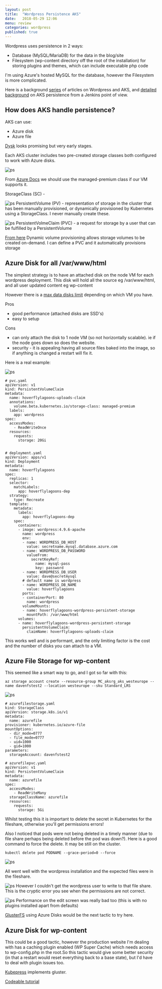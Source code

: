 ```yaml
---
layout: post
title:  "Wordpress Persistence AKS"
date:   2018-05-29 12:06
menu: review
categories: wordpress 
published: true 
---
```


Wordpress uses persistence in 2 ways:

- Database (MySQL/MariaDB) for the data in the blog/site 
- Filesystem (wp-content directory off the root of the installation) for storing plugins and themes, which can include executable php code

I'm using Azure's hosted MySQL for the database, however the Filesystem is more complicated.  

Here is a background [series](/docker/2018/02/14/What-is-docker-good-for.html) of articles on Wordpress and AKS, and [detailed background](http://unethicalblogger.com/2017/12/01/aks-storage-research.html) on AKS persistence from a Jenkins point of view. 


## How does AKS handle persistence?
AKS can use:

- Azure disk
- Azure file

[Dysk](https://github.com/khenidak/dysk) looks promising but very early stages.


Each AKS cluster includes two pre-created storage classes both configured to work with Azure disks.

![ps](/assets/2018-05-29/sc.png)

From [Azure Docs](https://docs.microsoft.com/en-us/azure/aks/azure-disks-dynamic-pv) we should use the managed-premium class if our VM supports it.


StorageClass (SC) - 

![ps](/assets/2018-05-29/pv.png)
PersistentVolume (PV) - representation of storage in the cluster that has been manually provisioned, or dynamically provisioned by Kubernetes using a StorageClass. I never manually create these.

![ps](/assets/2018-05-29/pvc2.png)
PersistentVolmeClaim (PVC) - a request for storage by a user that can be fulfilled by a PersistentVolume

[From here](https://kubernetes.io/docs/concepts/storage/dynamic-provisioning/) Dynamic volume provisioning allows storage volumes to be created on-demand. I can define a PVC and it automatically provisions storage

## Azure Disk for all /var/www/html
The simplest strategy is to have an attached disk on the node VM for each wordpress deployment. This disk will hold all the source eg /var/www/html, and all user updated content eg wp-content

However there is a [max data disks limit](https://docs.microsoft.com/en-us/azure/virtual-machines/windows/sizes-general) depending on which VM you have.  

Pros 
- good performance (attached disks are SSD's)
- easy to setup

Cons 
- can only attach the disk to 1 node VM (so not horizontally scalable). ie if the node goes down so does the website.
- security - it is appealing having all source files baked into the image, so if anything is changed a restart will fix it.


Here is a real example:

![ps](/assets/2018-05-29/pvc.png)

```
# pvc.yaml
apiVersion: v1
kind: PersistentVolumeClaim
metadata:
  name: hoverflylagoons-uploads-claim
  annotations:
    volume.beta.kubernetes.io/storage-class: managed-premium
  labels:
    app: wordpress
spec:
  accessModes:
    - ReadWriteOnce
  resources:
    requests:
      storage: 20Gi


# deployment.yaml
apiVersion: apps/v1 
kind: Deployment
metadata:
  name: hoverflylagoons
spec:
  replicas: 1
  selector:
    matchLabels:
      app: hoverflylagoons-dep
  strategy:
    type: Recreate
  template:
    metadata:
      labels:
        app: hoverflylagoons-dep
    spec:
      containers:
      - image: wordpress:4.9.6-apache
        name: wordpress
        env:
        - name: WORDPRESS_DB_HOST
          value: secretname.mysql.database.azure.com 
        - name: WORDPRESS_DB_PASSWORD
          valueFrom:
            secretKeyRef:
              name: mysql-pass
              key: password
        - name: WORDPRESS_DB_USER
          value: dave@secretmysql
        # default name is wordpress
        - name: WORDPRESS_DB_NAME
          value: hoverflylagoons
        ports:
        - containerPort: 80
          name: wordpress
        volumeMounts:
        - name: hoverflylagoons-wordpress-persistent-storage
          mountPath: /var/www/html
      volumes:
      - name: hoverflylagoons-wordpress-persistent-storage
        persistentVolumeClaim:
          claimName: hoverflylagoons-uploads-claim
```

This works well and is performant, and the only limiting factor is the cost and the number of disks you can attach to a VM.


## Azure File Storage for wp-content
This seemed like a smart way to go, and I got so far with this:

```
az storage account create --resource-group MC_aksrg_aks_westeurope --name davenfstest2 --location westeurope --sku Standard_LRS
```
![ps](/assets/2018-05-29/fs.png)

```
# azurefilestorage.yaml
kind: StorageClass
apiVersion: storage.k8s.io/v1
metadata:
  name: azurefile
provisioner: kubernetes.io/azure-file
mountOptions:
  - dir_mode=0777
  - file_mode=0777
  - uid=1000
  - gid=1000 
parameters:
  storageAccount: davenfstest2

# azurefilepvc.yaml
apiVersion: v1
kind: PersistentVolumeClaim
metadata:
  name: azurefile
spec:
  accessModes:
    - ReadWriteMany
  storageClassName: azurefile
  resources:
    requests:
      storage: 5Gi
```

Whilst testing this it is important to delete the secret in Kubernetes for the fileshare, otherwise you'll get permissions errors!

Also I noticed that pods were not being deleted in a timely manner (due to file share perhaps being deleted before the pod was down?). Here is a good command to force the delete. It may be still on the cluster.

```
kubectl delete pod PODNAME --grace-period=0 --force
```

![ps](/assets/2018-05-29/files.png)

All went well with the wordpress installation and the expected files were in the fileshare.

![ps](/assets/2018-05-29/screen2.png)
However I couldn't get the wordpress user to write to that file share. This is the cryptic error you see when the permissions are not correct.

![ps](/assets/2018-05-29/screen.png)
Performance on the edit screen was really bad too (this is with no plugins installed apart from defaults)

[GlusterFS](https://www.gluster.org/) using Azure Disks would be the next tactic to try here.

## Azure Disk for wp-content
This could be a good tactic, however the production website I'm dealing with has a caching plugin enabled (WP Super Cache) which needs access to wp-config.php in the root.So this tactic would give some better security (in that a restart would reset everything back to a base state), but I'd have to deal with plugin issues too.  

[Kubepress](https://github.com/codeablehq/KubePress) implements gluster.   

[Codeable tutorial](https://codeable.io/wordpress-developers-intro-to-docker-part-three-kubernetes/)  







